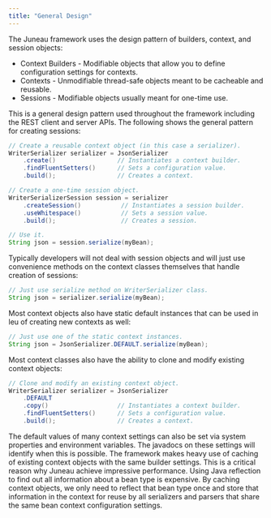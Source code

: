 ```yaml
---
title: "General Design"
---
```


The Juneau framework uses the design pattern of builders, context, and session objects:
- Context Builders - Modifiable objects that allow you to define configuration settings for contexts.
- Contexts - Unmodifiable thread-safe objects meant to be cacheable and reusable.
- Sessions - Modifiable objects usually meant for one-time use.

This is a general design pattern used throughout the framework including the REST client and server APIs.
The following shows the general pattern for creating sessions:

```java
// Create a reusable context object (in this case a serializer).
WriterSerializer serializer = JsonSerializer
    .create()                 // Instantiates a context builder.
    .findFluentSetters()      // Sets a configuration value.
    .build();                 // Creates a context.

// Create a one-time session object.
WriterSerializerSession session = serializer
    .createSession()           // Instantiates a session builder.
    .useWhitespace()           // Sets a session value.
    .build();                  // Creates a session.

// Use it.
String json = session.serialize(myBean);
```


Typically developers will not deal with session objects and will just use convenience
methods on the context classes themselves that handle creation of sessions:

```java
// Just use serialize method on WriterSerializer class.
String json = serializer.serialize(myBean);
```


Most context objects also have static default instances that can be used in leu of
creating new contexts as well:

```java
// Just use one of the static context instances.
String json = JsonSerializer.DEFAULT.serialize(myBean);
```


Most context classes also have the ability to clone and modify existing context objects:

```java
// Clone and modify an existing context object.
WriterSerializer serializer = JsonSerializer
    .DEFAULT
    .copy()                   // Instantiates a context builder.
    .findFluentSetters()      // Sets a configuration value.
    .build();                 // Creates a context.
```


The default values of many context settings can also be set via system properties and environment variables.
The javadocs on these settings will identify when this is possible.
The framework makes heavy use of caching of existing context objects with the same builder settings.
This is a critical reason why Juneau achieve impressive performance.
Using Java reflection to find out all information about a bean type is expensive.
By caching context objects, we only need to reflect that bean type once and store that information in the context
for reuse by all serializers and parsers that share the same bean context configuration settings.
